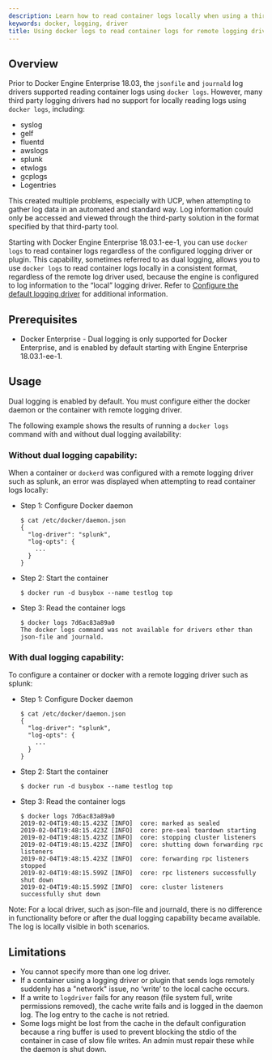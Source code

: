 ```yaml
---
description: Learn how to read container logs locally when using a third party logging solution.
keywords: docker, logging, driver
title: Using docker logs to read container logs for remote logging drivers
---
```


## Overview

Prior to Docker Engine Enterprise 18.03, the `jsonfile` and `journald` log drivers supported reading
container logs using `docker logs`. However, many third party logging drivers had no
support for locally reading logs using `docker logs`, including:

- syslog	
- gelf	
- fluentd	
- awslogs	
- splunk	
- etwlogs	
- gcplogs	
- Logentries

This created multiple problems, especially with UCP, when attempting to gather log data in an
automated and standard way. Log information could only be accessed and viewed through the
third-party solution in the format specified by that third-party tool.

Starting with Docker Engine Enterprise 18.03.1-ee-1, you can use `docker logs` to read container
logs regardless of the configured logging driver or plugin. This capability, sometimes referred to
as dual logging, allows you to use `docker logs` to read container logs locally in a consistent format,
regardless of the remote log driver used, because the engine is configured to log information to the “local”
logging driver. Refer to [Configure the default logging driver](/config/containers/logging/configure) for additional information.


## Prerequisites

- Docker Enterprise - Dual logging is only supported for Docker Enterprise, and is enabled by default starting with
Engine Enterprise 18.03.1-ee-1.

## Usage
Dual logging is enabled by default. You must configure either the docker daemon or the container with remote logging driver.

The following example shows the results of running a `docker logs` command with and without dual logging availability:

### Without dual logging capability:
When a container or `dockerd` was configured with a remote logging driver such as splunk, an error was
displayed when attempting to read container logs locally:

- Step 1: Configure Docker daemon

    ```
    $ cat /etc/docker/daemon.json
    {
      "log-driver": "splunk",
      "log-opts": {
        ...
      }
    }
    ```

- Step 2: Start the container

    ```
    $ docker run -d busybox --name testlog top
    ```

- Step 3: Read the container logs
    ```
    $ docker logs 7d6ac83a89a0
    The docker logs command was not available for drivers other than json-file and journald.
    ```

### With dual logging capability:
To configure a container or docker with a remote logging driver such as splunk:

- Step 1: Configure Docker daemon
    ```
    $ cat /etc/docker/daemon.json
    {
      "log-driver": "splunk",
      "log-opts": {
        ...
      }
    }
    ```

- Step 2: Start the container
    ```
    $ docker run -d busybox --name testlog top
    ```

- Step 3: Read the container logs
    ```
    $ docker logs 7d6ac83a89a0
    2019-02-04T19:48:15.423Z [INFO]  core: marked as sealed                                          	
    2019-02-04T19:48:15.423Z [INFO]  core: pre-seal teardown starting                                                                                                 	
    2019-02-04T19:48:15.423Z [INFO]  core: stopping cluster listeners                                                                                             	
    2019-02-04T19:48:15.423Z [INFO]  core: shutting down forwarding rpc listeners                                                                                 	
    2019-02-04T19:48:15.423Z [INFO]  core: forwarding rpc listeners stopped
    2019-02-04T19:48:15.599Z [INFO]  core: rpc listeners successfully shut down
    2019-02-04T19:48:15.599Z [INFO]  core: cluster listeners successfully shut down	
    ```

Note:
For a local driver, such as json-file and journald, there is no difference in functionality
before or after the dual logging capability became available. The log is locally visible in both scenarios.


## Limitations

- You cannot specify more than one log driver.
- If a container using a logging driver or plugin that sends logs remotely suddenly has a "network" issue,
no ‘write’ to the local cache occurs.
- If a write to `logdriver` fails for any reason (file system full, write permissions removed),
the cache write fails and is logged in the daemon log. The log entry to the cache is not retried.
- Some logs might be lost from the cache in the default configuration because a ring buffer is used to
prevent blocking the stdio of the container in case of slow file writes. An admin must repair these while the daemon is shut down.
